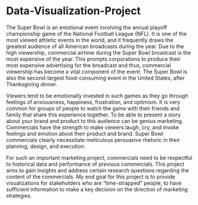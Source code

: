 # Data-Visualization-Project

The Super Bowl is an emotional event involving the annual playoff championship game of the National Football League (NFL). It is one of the most viewed athletic events in the world, and it frequently draws the greatest audience of all American broadcasts during the year. Due to the high viewership, commercial airtime during the Super Bowl broadcast is the most expensive of the year. This prompts corporations to produce their most expensive advertising for the broadcast and thus, commercial viewership has become a vital component of the event. The Super Bowl is also the second-largest food-consuming event in the United States, after Thanksgiving dinner. 

Viewers tend to be emotionally invested in such games as they go through feelings of anxiousness, happiness, frustration, and optimism. It is very common for groups of people to watch the game with their friends and family that share this experience together. To be able to present a story about your brand and product to this audience can be genius marketing. Commercials have the strength to make viewers laugh, cry, and invoke feelings and emotion about their product and brand. Super Bowl commercials clearly necessitate meticulous persuasive rhetoric in their planning, design, and execution.

For such an important marketing project, commercials need to be respectful to historical data and performance of previous commercials. This project aims to gain insights and address certain research questions regarding the content of the commercials. My end goal for this project is to provide visualizations for stakeholders who are “time-strapped” people, to have sufficient information to make a key decision on the direction of marketing strategies. 
